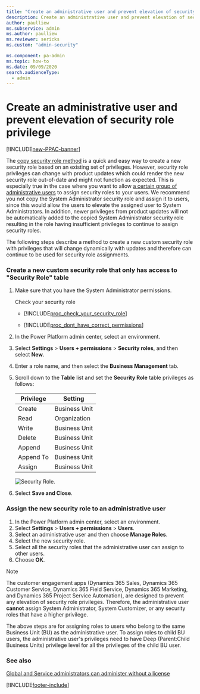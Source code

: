 ```yaml
---
title: "Create an administrative user and prevent elevation of security role privilege  | MicrosoftDocs"
description: Create an administrative user and prevent elevation of security role privilege
author: paulliew
ms.subservice: admin
ms.author: paulliew
ms.reviewer: sericks
ms.custom: "admin-security"

ms.component: pa-admin
ms.topic: how-to
ms.date: 09/09/2020
search.audienceType: 
  - admin
---
```

# Create an administrative user and prevent elevation of security role privilege

[!INCLUDE[new-PPAC-banner](~/includes/new-PPAC-banner.md)]

The [copy security role method](copy-security-role.md) is a quick and easy way to create a new security role based on an existing set of privileges. However, security role privileges can change with product updates which could render the new security role out-of-date and might not function as expected. This is especially true in the case where you want to allow [a certain group of administrative users](create-users.md#create-an-administrative-user-account) to assign security roles to your users.  We recommend you not copy the System Administrator security role and assign it to users, since this would allow the users to elevate the assigned user to System Administrators.  In addition, newer privileges from product updates will not be automatically added to the copied System Administrator security role resulting in the role having insufficient privileges to continue to assign security roles.

The following steps describe a method to create a new custom security role with privileges that will change dynamically with updates and therefore can continue to be used for security role assignments.

### Create a new custom security role that only has access to "Security Role" table

1. Make sure that you have the System Administrator permissions.

    Check your security role  

   - [!INCLUDE[proc_check_your_security_role](../includes/proc-check-your-security-role.md)]  

   - [!INCLUDE[proc_dont_have_correct_permissions](../includes/proc-dont-have-correct-permissions.md)]  

2. In the Power Platform admin center, select an environment. 

3. Select **Settings** > **Users + permissions** > **Security roles**, and then select **New**.
4. Enter a role name, and then select the **Business Management** tab.
5. Scroll down to the **Table** list and set the **Security Role** table privileges as follows:

   |Privilege  |Setting  |
   |---------|---------|
   |Create     |Business Unit         |
   |Read     |Organization         |
   |Write     |Business Unit         |
   |Delete     |Business Unit         |
   |Append     |Business Unit         |
   |Append To     |Business Unit         |
   |Assign     |Business Unit         |

   ![Security Role.](media/security-role.png)

6. Select **Save and Close**.

### Assign the new security role to an administrative user

1. In the Power Platform admin center, select an environment. 
2. Select **Settings** > **Users + permissions** > **Users**.
3. Select an administrative user and then choose **Manage Roles**.
4. Select the new security role.
5. Select all the security roles that the administrative user can assign to other users.
6. Choose **OK**.

> [!NOTE]
> The customer engagement apps (Dynamics 365 Sales, Dynamics 365 Customer Service, Dynamics 365 Field Service, Dynamics 365 Marketing, and Dynamics 365 Project Service Automation), are designed to prevent any elevation of security role privileges. Therefore, the administrative user **cannot** assign System Administrator, System Customizer, or any security roles that have a higher privilege.
>
> The above steps are for assigning roles to users who belong to the same Business Unit (BU) as the administrative user.  To assign roles to child BU users, the administrative user's privileges need to have Deep (Parent:Child Business Units) privilege level for all the privileges of the child BU user. 

### See also
[Global and Service administrators can administer without a license](global-service-administrators-can-administer-without-license.md)


[!INCLUDE[footer-include](../includes/footer-banner.md)]

